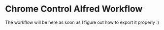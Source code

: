 # Chrome Control Alfred Workflow

The workflow will be here as soon as I figure out how to export it properly :)